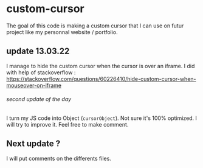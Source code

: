 # custom-cursor
The goal of this code is making a custom cursor that I can use on futur project like my personnal website / portfolio.

## update 13.03.22
I manage to hide the custom cursor when the cursor is over an iframe. 
I did with help of stackoverflow : https://stackoverflow.com/questions/60226410/hide-custom-cursor-when-mouseover-on-iframe

###### second update of the day

I turn my JS code into Object (`cursorObject`). Not sure it's 100% optimized. I will try to improve it. Feel free to make comment.

## Next update ?
I will put comments on the differents files.
